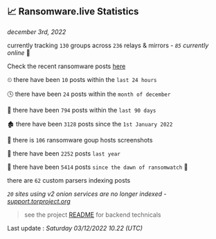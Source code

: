 
## 📈 Ransomware.live Statistics
_december 3rd, 2022_

currently tracking `130` groups across `236` relays & mirrors - _`85` currently online_ 📡

Check the recent ransomware posts [here](https://www.ransomware.live/#/recentposts)


⏲ there have been `10` posts within the `last 24 hours`

🕓 there have been `24` posts within the `month of december`

📅 there have been `794` posts within the `last 90 days`

🏚 there have been `3128` posts since the `1st January 2022`

📸 there is `106` ransomware goup hosts screenshots

🚀 there have been `2252` posts `last year`

🦕 there have been `5414` posts `since the dawn of ransomwatch` 🐣

there are `62` custom parsers indexing posts

_`20` sites using v2 onion services are no longer indexed - [support.torproject.org](https://support.torproject.org/onionservices/v2-deprecation/)_

> see the project [README](https://github.com/jmousqueton/ransomwatch#readme) for backend technicals



Last update : _Saturday 03/12/2022 10.22 (UTC)_

